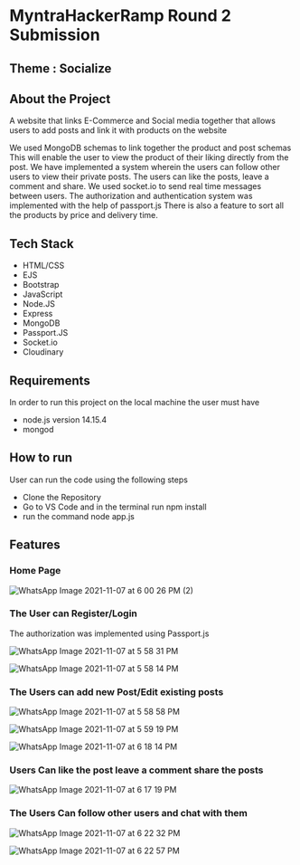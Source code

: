 # MyntraHackerRamp Round 2 Submission

## Theme : Socialize 
## About the Project

A website that links E-Commerce and Social media together that allows users to add posts and link it with products on the website 

We used MongoDB schemas to link together the product and post schemas
This will enable the user to view the product of their liking directly from the post.
We have implemented a system wherein the users can follow other users to view their private posts.
The users can like the posts, leave a comment and share.
We used socket.io to send real time messages between users. 
The authorization and authentication system was implemented with the help of passport.js
There is also a feature to sort all the products by price and delivery time. 


## Tech Stack 

* HTML/CSS 
*  EJS
* Bootstrap
* JavaScript
* Node.JS
* Express
* MongoDB
* Passport.JS
* Socket.io
* Cloudinary

## Requirements 

In order to run this project on the local machine the user must have 

* node.js version 14.15.4
* mongod 

## How to run 
User can run the code using the following steps 

* Clone the Repository
* Go to VS Code and in the terminal run npm install
* run the command node app.js
 
## Features 

### Home Page 


![WhatsApp Image 2021-11-07 at 6 00 26 PM (2)](https://user-images.githubusercontent.com/86730045/140645368-e086cc7c-1666-4ca5-bfbf-3a97e351c760.jpeg)




### The User can Register/Login 

The authorization was implemented using Passport.js 


![WhatsApp Image 2021-11-07 at 5 58 31 PM](https://user-images.githubusercontent.com/86730045/140645396-4e2d08a6-4997-4507-a9de-d5917ce7896b.jpeg)



![WhatsApp Image 2021-11-07 at 5 58 14 PM](https://user-images.githubusercontent.com/86730045/140645424-48464bd0-d0c7-4a1b-95b4-ee7c80170fac.jpeg)





### The Users can add new Post/Edit existing posts 



![WhatsApp Image 2021-11-07 at 5 58 58 PM](https://user-images.githubusercontent.com/86730045/140645504-24611616-8c7c-4b02-bd03-bf95996fa073.jpeg)


![WhatsApp Image 2021-11-07 at 5 59 19 PM](https://user-images.githubusercontent.com/86730045/140645535-6ba9a891-783b-4717-b458-15b8a7696afe.jpeg)


![WhatsApp Image 2021-11-07 at 6 18 14 PM](https://user-images.githubusercontent.com/86730045/140645609-3c709ded-94dd-4714-8fba-64e533e49d0d.jpeg)

### Users Can like the post leave a comment share the posts 


![WhatsApp Image 2021-11-07 at 6 17 19 PM](https://user-images.githubusercontent.com/86730045/140645571-316d4727-fedf-4086-a2aa-fb79f3f9290f.jpeg)

### The Users Can follow other users and  chat with them 

![WhatsApp Image 2021-11-07 at 6 22 32 PM](https://user-images.githubusercontent.com/86730045/140645771-df44085e-b30a-4b3f-8ea1-ec68f85a1400.jpeg)

![WhatsApp Image 2021-11-07 at 6 22 57 PM](https://user-images.githubusercontent.com/86730045/140645772-7c249462-f851-447c-b548-4673b995937a.jpeg)

